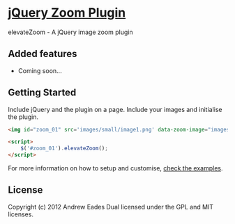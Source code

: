 [jQuery Zoom Plugin](http://www.elevateweb.co.uk/image-zoom/)
================================

elevateZoom - A jQuery image zoom plugin

## Added features
- Coming soon...

## Getting Started

Include jQuery and the plugin on a page. Include your images and initialise the plugin.

```html
<img id="zoom_01" src='images/small/image1.png' data-zoom-image="images/large/image1.jpg"/>

<script>
    $('#zoom_01').elevateZoom();
</script>
```

For more information on how to setup and customise, [check the examples](http://www.elevateweb.co.uk/image-zoom/examples).

## License
Copyright (c) 2012 Andrew Eades
Dual licensed under the GPL and MIT licenses.
